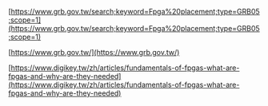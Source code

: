 [https://www.grb.gov.tw/search;keyword=Fpga%20placement;type=GRB05;scope=1](https://www.grb.gov.tw/search;keyword=Fpga%20placement;type=GRB05;scope=1)  
  
[https://www.grb.gov.tw/](https://www.grb.gov.tw/)  
  
[https://www.digikey.tw/zh/articles/fundamentals-of-fpgas-what-are-fpgas-and-why-are-they-needed](https://www.digikey.tw/zh/articles/fundamentals-of-fpgas-what-are-fpgas-and-why-are-they-needed)
